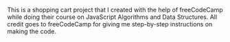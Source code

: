 This is a shopping cart project that I created with the help of freeCodeCamp while doing their course on JavaScript Algorithms and Data Structures. All credit goes to freeCodeCamp for giving me step-by-step instructions on making the code.